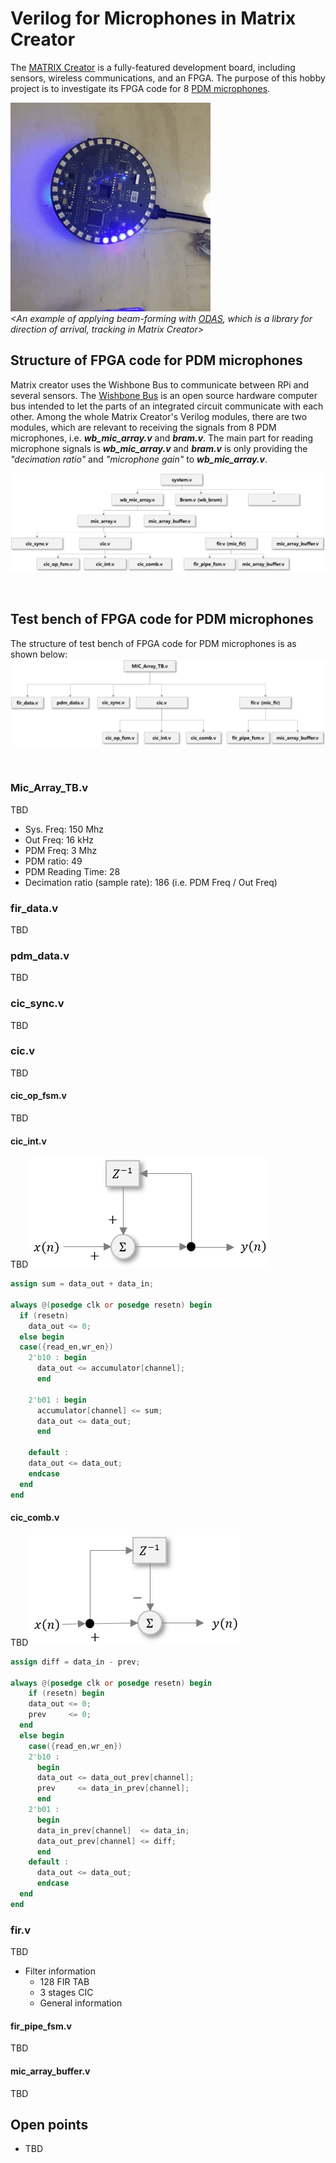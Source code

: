 # Verilog for Microphones in Matrix Creator
The [MATRIX Creator](https://matrix-io.github.io/matrix-documentation/matrix-creator/overview/) is a fully-featured development board, including sensors, wireless communications, and an FPGA. The purpose of this hobby project is to investigate its FPGA code for 8 [PDM microphones](https://matrix-io.github.io/matrix-documentation/matrix-creator/resources/microphone/).  

![Matrix Creator ODAS example](Pictures/ODAS_Matrix_Creator.gif)
</br>*<An example of applying beam-forming with [ODAS](https://www.hackster.io/matrix-labs/direction-of-arrival-for-matrix-voice-creator-using-odas-b7a15b), which is a library for direction of arrival, tracking in Matrix Creator>*

## Structure of FPGA code for PDM microphones
Matrix creator uses the Wishbone Bus to communicate between RPi and several sensors. The [Wishbone Bus](https://en.wikipedia.org/wiki/Wishbone_(computer_bus)) is an open source hardware computer bus intended to let the parts of an integrated circuit communicate with each other. Among the whole Matrix Creator's Verilog modules, there are two modules, which are relevant to receiving the signals from 8 PDM microphones, i.e. ***wb_mic_array.v*** and ***bram.v***. The main part for reading microphone signals is ***wb_mic_array.v*** and ***bram.v*** is only providing the *"decimation ratio"* and *"microphone gain"* to ***wb_mic_array.v***.

![FPGA_File_Structure](Pictures/FPGA_File_Structure.png)

</br> *<A structure of FPGA code for PDM microphones>*

## Test bench of FPGA code for PDM microphones
The structure of test bench of FPGA code for PDM microphones is as shown below:
![TestBench_Structure](Pictures/FPGA_TestBench_Structure.png)

</br> *<A structure of Test Bench for PDM microphones>*

### Mic_Array_TB.v
TBD
- Sys. Freq: 150 Mhz
- Out Freq: 16 kHz
- PDM Freq: 3 Mhz
- PDM ratio: 49
- PDM Reading Time: 28
- Decimation ratio (sample rate): 186 (i.e. PDM Freq / Out Freq)


### fir_data.v
TBD

### pdm_data.v
TBD

### cic_sync.v
TBD

### cic.v
TBD

#### cic_op_fsm.v
TBD

#### cic_int.v
TBD
![Integrator Filter in CIC](Pictures/Integrator_Filter.png)

```verilog
assign sum = data_out + data_in;

always @(posedge clk or posedge resetn) begin
  if (resetn)
    data_out <= 0;
  else begin
  case({read_en,wr_en})
    2'b10 : begin
      data_out <= accumulator[channel];
      end

    2'b01 : begin
      accumulator[channel] <= sum;
      data_out <= data_out; 
      end

    default :
    data_out <= data_out;
    endcase
  end
end
```


#### cic_comb.v
TBD
![Comb Filter in CIC](Pictures/Comb_Filter.png)

```verilog
assign diff = data_in - prev;

always @(posedge clk or posedge resetn) begin
    if (resetn) begin
    data_out <= 0;
    prev     <= 0;
  end
  else begin
    case({read_en,wr_en})
    2'b10 :
      begin
      data_out <= data_out_prev[channel];
      prev     <= data_in_prev[channel];
      end
    2'b01 :
      begin
      data_in_prev[channel]  <= data_in;
      data_out_prev[channel] <= diff;
      end
    default :
      data_out <= data_out;
      endcase
  end
end
```


### fir.v
TBD
- Filter information
  - 128 FIR TAB
  - 3 stages CIC
  - General information

#### fir_pipe_fsm.v
TBD

#### mic_array_buffer.v
TBD



## Open points
- TBD

